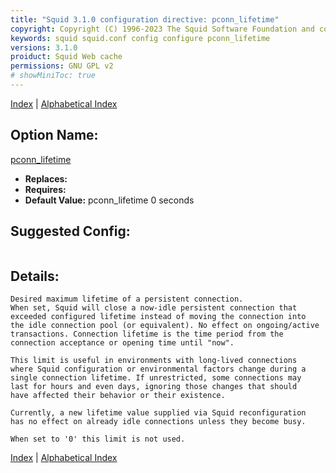 ```yaml
---
title: "Squid 3.1.0 configuration directive: pconn_lifetime"
copyright: Copyright (C) 1996-2023 The Squid Software Foundation and contributors
keywords: squid squid.conf config configure pconn_lifetime
versions: 3.1.0
proiduct: Squid Web cache
permissions: GNU GPL v2
# showMiniToc: true
---
```

[Index](index#toc_pconn_lifetime) | [Alphabetical Index](index_all#toc_pconn_lifetime)

## Option Name:
[pconn_lifetime](#pconn_lifetime)
 * **Replaces:** 
 * **Requires:** 
 * **Default Value:** pconn_lifetime 0 seconds


## Suggested Config:
```plaintext

```

## Details:

	Desired maximum lifetime of a persistent connection.
	When set, Squid will close a now-idle persistent connection that
	exceeded configured lifetime instead of moving the connection into
	the idle connection pool (or equivalent). No effect on ongoing/active
	transactions. Connection lifetime is the time period from the
	connection acceptance or opening time until "now".

	This limit is useful in environments with long-lived connections
	where Squid configuration or environmental factors change during a
	single connection lifetime. If unrestricted, some connections may
	last for hours and even days, ignoring those changes that should
	have affected their behavior or their existence.

	Currently, a new lifetime value supplied via Squid reconfiguration
	has no effect on already idle connections unless they become busy.

	When set to '0' this limit is not used.



[Index](index#toc_pconn_lifetime) | [Alphabetical Index](index_all#toc_pconn_lifetime)

